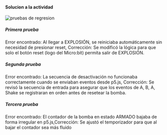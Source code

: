 #### Solucion a la actividad

![pruebas de regresion](https://github.com/user-attachments/assets/86b3bc4d-45b0-4867-a62d-af128efbe74f)

##### Primera prueba
Error encontrado: Al llegar a EXPLOSIÓN, se reiniciaba automáticamente sin necesidad de presionar reset, Corrección: Se modificó la lógica para que solo el botón reset (logo del Micro:bit) permita salir de EXPLOSIÓN.

##### Segunda prueba
Error encontrado: La secuencia de desactivación no funcionaba correctamente cuando se enviaban eventos desde p5.js, Corrección: Se revisó la secuencia de entrada para asegurar que los eventos de A, B, A, Shake se registraran en orden antes de resetear la bomba.

##### Tercera prueba
Error encontrado: El contador de la bomba en estado ARMADO bajaba de forma irregular en p5.js,Corrección: Se ajustó el temporizador para que al bajar el contador sea más fluido
